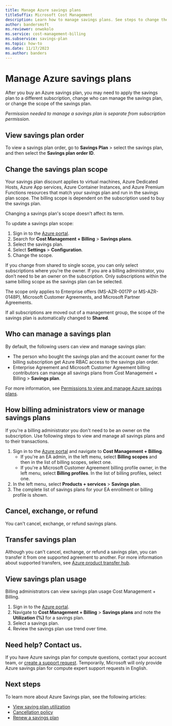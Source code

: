 ```yaml
---
title: Manage Azure savings plans
titleSuffix: Microsoft Cost Management
description: Learn how to manage savings plans. See steps to change the plan's scope, split a plan, and optimize its use.
author: bandersmsft
ms.reviewer: onwokolo
ms.service: cost-management-billing
ms.subservice: savings-plan
ms.topic: how-to
ms.date: 11/17/2023
ms.author: banders
---
```


# Manage Azure savings plans

After you buy an Azure savings plan, you may need to apply the savings plan to a different subscription, change who can manage the savings plan, or change the scope of the savings plan.

_Permission needed to manage a savings plan is separate from subscription permission._

## View savings plan order

To view a savings plan order, go to **Savings Plan** > select the savings plan, and then select the **Savings plan order ID**.

## Change the savings plan scope

Your savings plan discount applies to virtual machines, Azure Dedicated Hosts, Azure App services, Azure Container Instances, and Azure Premium Functions resources that match your savings plan and run in the savings plan scope. The billing scope is dependent on the subscription used to buy the savings plan.

Changing a savings plan's scope doesn't affect its term.

To update a savings plan scope:

1. Sign in to the [Azure portal](https://portal.azure.com).
2. Search for **Cost Management + Billing** > **Savings plans**.
3. Select the savings plan.
4. Select **Settings** > **Configuration**.
5. Change the scope.

If you change from shared to single scope, you can only select subscriptions where you're the owner. If you are a billing administrator, you don’t need to be an owner on the subscription. Only subscriptions within the same billing scope as the savings plan can be selected.

The scope only applies to Enterprise offers (MS-AZR-0017P or MS-AZR-0148P),  Microsoft Customer Agreements, and Microsoft Partner Agreements.

If all subscriptions are moved out of a management group, the scope of the savings plan is automatically changed to **Shared**.

## Who can manage a savings plan

By default, the following users can view and manage savings plan:

- The person who bought the savings plan and the account owner for the billing subscription get Azure RBAC access to the savings plan order.
- Enterprise Agreement and Microsoft Customer Agreement billing contributors can manage all savings plans from Cost Management + Billing > **Savings plan**. 

For more information, see [Permissions to view and manage Azure savings plans](permission-view-manage.md).

## How billing administrators view or manage savings plans

If you're a billing administrator you don't need to be an owner on the subscription. Use following steps to view and manage all savings plans and to their transactions.

1. Sign in to the [Azure portal](https://portal.azure.com) and navigate to **Cost Management + Billing**.
    - If you're an EA admin, in the left menu, select **Billing scopes** and then in the list of billing scopes, select one.
    - If you're a Microsoft Customer Agreement billing profile owner, in the left menu, select **Billing profiles**. In the list of billing profiles, select one.
2. In the left menu, select **Products + services** > **Savings plan**.
3. The complete list of savings plans for your EA enrollment or billing profile is shown.

## Cancel, exchange, or refund

You can't cancel, exchange, or refund savings plans. 

## Transfer savings plan

Although you can't cancel, exchange, or refund a savings plan, you can transfer it from one supported agreement to another. For more information about supported transfers, see [Azure product transfer hub](../manage/subscription-transfer.md#product-transfer-support).

## View savings plan usage

Billing administrators can view savings plan usage Cost Management + Billing.

1. Sign in to the [Azure portal](https://portal.azure.com).
1. Navigate to **Cost Management + Billing** > **Savings plans** and note the **Utilization (%)** for a savings plan.
1. Select a savings plan.
1. Review the savings plan use trend over time.

## Need help? Contact us.

If you have Azure savings plan for compute questions, contact your  account team, or [create a support request](https://portal.azure.com/#blade/Microsoft_Azure_Support/HelpAndSupportBlade/newsupportrequest). Temporarily, Microsoft will only provide Azure savings plan for compute expert support requests in English.

## Next steps

To learn more about Azure Savings plan, see the following articles:
- [View saving plan utilization](utilization-cost-reports.md)
- [Cancellation policy](cancel-savings-plan.md)
- [Renew a savings plan](renew-savings-plan.md)
